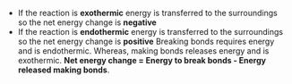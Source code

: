 - If the reaction is **exothermic** energy is transferred to the surroundings so the net energy change is **negative**
- If the reaction is **endothermic** energy is transferred to the surroundings so the net energy change is **positive**
Breaking bonds requires energy and is endothermic. Whereas, making bonds releases energy and is exothermic.
**Net energy change = Energy to break bonds - Energy released making bonds**.
